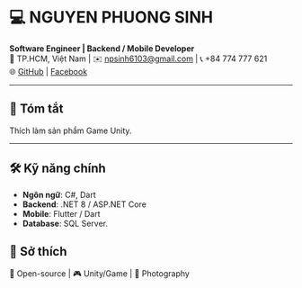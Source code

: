 # 💻 NGUYEN PHUONG SINH

**Software Engineer | Backend / Mobile Developer**  
📍 TP.HCM, Việt Nam | ✉️ npsinh6103@gmail.com | 📞 +84 774 777 621  
🌐 [GitHub](https://github.com/NP-Sinh) | [Facebook](https://www.facebook.com/nguyen.phuong.sinh.6103)

---

## 📝 Tóm tắt
Thích làm sản phẩm Game Unity.

---

## 🛠 Kỹ năng chính
- **Ngôn ngữ**: C#, Dart  
- **Backend**: .NET 8 / ASP.NET Core  
- **Mobile**: Flutter / Dart  
- **Database**: SQL Server.  


## 🎯 Sở thích
🐧 Open-source | 🎮 Unity/Game | 📸 Photography
